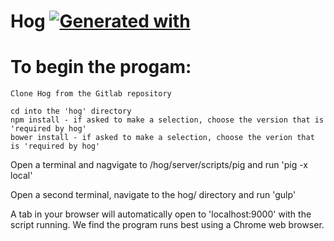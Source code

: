 # Hog [![Generated with](https://img.shields.io/badge/generated%20with-bangular-blue.svg?style=flat-square)](https://github.com/42Zavattas/generator-bangular)

# To begin the progam:
```
Clone Hog from the Gitlab repository

cd into the 'hog' directory
npm install - if asked to make a selection, choose the version that is 'required by hog'
bower install - if asked to make a selection, choose the verion that is 'required by hog'
```

Open a terminal and nagvigate to /hog/server/scripts/pig and run 'pig -x local'

Open a second terminal, navigate to the hog/ directory and run 'gulp'


A tab in your browser will automatically open to 'localhost:9000' with the script
running. We find the program runs best using a Chrome web browser.
